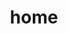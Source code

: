 ---
home : true
title: home
heroImage: /whs.ico
actions:
  - text: get start
    link: /en/start
    type: primary
  - text: guide
    link: /en/guide
    type: secondary
features:
  - title: 💡 WPF
    details: 
  - title: 🛠️ Plugins
    details: 
  - title: 📦 Multi-Language
    details: 
  - title: ⚡️ Hot Reload Plugin
    details: 
  - title: 🔩 MVVM 
    details: 
  - title: 🔑 Websocket
    details: 

footer: MIT Licensed | Copyright © 2021-present Ray Zhang
---